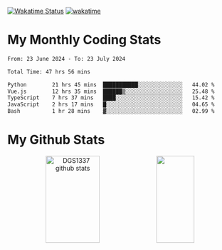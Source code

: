 [![Wakatime Status](https://github.com/noopurphalak/noopurphalak/workflows/wakatime-status-update/badge.svg)](https://github.com/noopurphalak/noopurphalak/actions/workflows/main.yml)
[![wakatime](https://wakatime.com/badge/user/80ace140-ef40-4fdd-b8ed-f3be3d2e1aea.svg)](https://wakatime.com/@80ace140-ef40-4fdd-b8ed-f3be3d2e1aea)

# My Monthly Coding Stats

<!--START_SECTION:waka-->

```txt
From: 23 June 2024 - To: 23 July 2024

Total Time: 47 hrs 56 mins

Python        21 hrs 45 mins  ███████████░░░░░░░░░░░░░░   44.02 %
Vue.js        12 hrs 35 mins  ██████▒░░░░░░░░░░░░░░░░░░   25.48 %
TypeScript    7 hrs 37 mins   ████░░░░░░░░░░░░░░░░░░░░░   15.42 %
JavaScript    2 hrs 17 mins   █░░░░░░░░░░░░░░░░░░░░░░░░   04.65 %
Bash          1 hr 28 mins    ▓░░░░░░░░░░░░░░░░░░░░░░░░   02.99 %
```

<!--END_SECTION:waka-->

# My Github Stats
<div style="text-align: center;">
  <img width="49%" height="195px" src="https://github-readme-stats-sigma-five.vercel.app/api?username=noopurphalak&show_icons=true&count_private=true&hide_border=true&title_color=ecf2f8&icon_color=0d1117&text_color=FFFFFF&bg_color=0d1117" alt="DGS1337 github stats" />
  <img width="41%" height="195px" src="https://github-readme-stats-sigma-five.vercel.app/api/top-langs/?username=noopurphalak&layout=compact&hide_border=true&title_color=ecf2f8&text_color=FFFFFF&bg_color=0d1117" />
</div>
